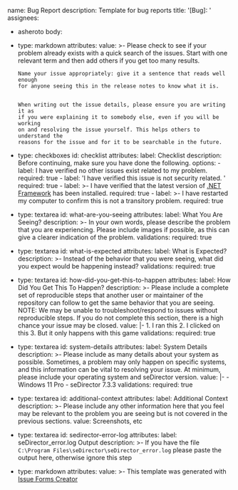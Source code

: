 name: Bug Report
description: Template for bug reports
title: '[Bug]: '
assignees:
  - asheroto
body:
  - type: markdown
    attributes:
      value: >-
        Please check to see if your problem already exists with a quick search
        of the issues. Start with one relevant term and then add others if you
        get too many results.


        Name your issue appropriately: give it a sentence that reads well enough
        for anyone seeing this in the release notes to know what it is.


        When writing out the issue details, please ensure you are writing it as
        if you were explaining it to somebody else, even if you will be working
        on and resolving the issue yourself. This helps others to understand the
        reasons for the issue and for it to be searchable in the future.
  - type: checkboxes
    id: checklist
    attributes:
      label: Checklist
      description: Before continuing, make sure you have done the following.
      options:
        - label: I have verified no other issues exist related to my problem.
          required: true
        - label: 'I have verified this issue is not security related. '
          required: true
        - label: >-
            I have verified that the latest version of [.NET
            Framework](https://dotnet.microsoft.com/en-us/download/dotnet-framework)
            has been installed.
          required: true
        - label: >-
            I have restarted my computer to confirm this is not a transitory
            problem.
          required: true
  - type: textarea
    id: what-are-you-seeing
    attributes:
      label: What You Are Seeing?
      description: >-
        In your own words, please describe the problem that you are
        experiencing. Please include images if possible, as this can give a
        clearer indication of the problem.
    validations:
      required: true
  - type: textarea
    id: what-is-expected
    attributes:
      label: What is Expected?
      description: >-
        Instead of the behavior that you were seeing, what did you expect would
        be happening instead?
    validations:
      required: true
  - type: textarea
    id: how-did-you-get-this-to-happen
    attributes:
      label: How Did You Get This To Happen?
      description: >-
        Please include a complete set of reproducible steps that another user or
        maintainer of the repository can follow to get the same behavior that
        you are seeing.  NOTE: We may be unable to troubleshoot/respond to
        issues without reproducible steps. If you do not complete this section,
        there is a high chance your issue may be closed.
      value: |-
        1. I ran this
        2. I clicked on this
        3. But it only happens with this game
    validations:
      required: true
  - type: textarea
    id: system-details
    attributes:
      label: System Details
      description: >-
        Please include as many details about your system as possible. Sometimes,
        a problem may only happen on specific systems, and this information can
        be vital to resolving your issue. At minimum, please include your
        operating system and seDirector version.
      value: |-
        - Windows 11 Pro
        - seDirector 7.3.3
    validations:
      required: true
  - type: textarea
    id: additional-context
    attributes:
      label: Additional Context
      description: >-
        Please include any other information here that you feel may be relevant
        to the problem you are seeing but is not covered in the previous
        sections.
      value: Screenshots, etc
  - type: textarea
    id: sedirector-error-log
    attributes:
      label: seDirector_error.log Output
      description: >-
        If you have the file `C:\Program Files\seDirector\seDirector_error.log`
        please paste the output here, otherwise ignore this step
  - type: markdown
    attributes:
      value: >-
        This template was generated with [Issue Forms
        Creator](https://issue-forms-creator.netlify.app)